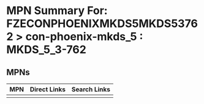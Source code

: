 



# MPN Summary For: FZECONPHOENIXMKDS5MKDS53762 > con-phoenix-mkds_5 : MKDS_5_3-762

## MPNs
  

|MPN|Direct Links|Search Links|
| :--- | :--- | :--- |
||||
